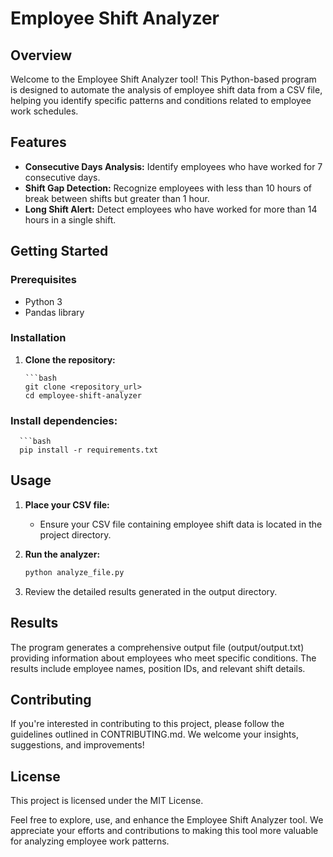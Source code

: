 # Employee Shift Analyzer

## Overview

Welcome to the Employee Shift Analyzer tool! This Python-based program is designed to automate the analysis of employee shift data from a CSV file, helping you identify specific patterns and conditions related to employee work schedules.

## Features

- **Consecutive Days Analysis:** Identify employees who have worked for 7 consecutive days.
- **Shift Gap Detection:** Recognize employees with less than 10 hours of break between shifts but greater than 1 hour.
- **Long Shift Alert:** Detect employees who have worked for more than 14 hours in a single shift.

## Getting Started

### Prerequisites

- Python 3
- Pandas library

### Installation

1. **Clone the repository:**

       ```bash
       git clone <repository_url>
       cd employee-shift-analyzer
  ### Install dependencies:
      ```bash
      pip install -r requirements.txt

  ## Usage
  
  1. **Place your CSV file:**
     - Ensure your CSV file containing employee shift data is located in the project directory.

  2. **Run the analyzer:**
     ```bash
     python analyze_file.py
  3. Review the detailed results generated in the output directory.

## Results
The program generates a comprehensive output file (output/output.txt) providing information about employees who meet specific conditions. The results include employee names, position IDs, and relevant shift details.

## Contributing
If you're interested in contributing to this project, please follow the guidelines outlined in CONTRIBUTING.md. We welcome your insights, suggestions, and improvements!

## License
This project is licensed under the MIT License.

Feel free to explore, use, and enhance the Employee Shift Analyzer tool. We appreciate your efforts and contributions to making this tool more valuable for analyzing employee work patterns.

